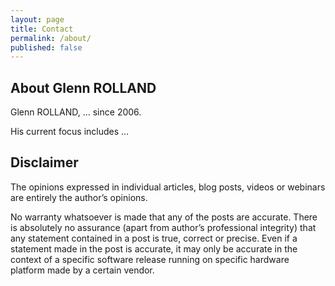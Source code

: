```yaml
---
layout: page
title: Contact
permalink: /about/
published: false
---
```


## About Glenn ROLLAND

Glenn ROLLAND, ... since 2006.

His current focus includes ...


## Disclaimer

The opinions expressed in individual articles, blog posts, videos or webinars are entirely the author’s opinions.

No warranty whatsoever is made that any of the posts are accurate. There is absolutely no assurance (apart from author’s professional integrity) that any statement contained in a post is true, correct or precise. Even if a statement made in the post is accurate, it may only be accurate in the context of a specific software release running on specific hardware platform made by a certain vendor.

